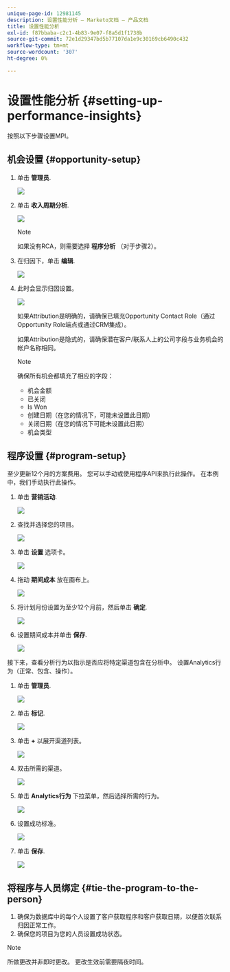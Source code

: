 ```yaml
---
unique-page-id: 12981145
description: 设置性能分析 — Marketo文档 — 产品文档
title: 设置性能分析
exl-id: f87bbaba-c2c1-4b83-9e07-f8a5d1f1738b
source-git-commit: 72e1d29347bd5b77107da1e9c30169cb6490c432
workflow-type: tm+mt
source-wordcount: '307'
ht-degree: 0%

---
```


# 设置性能分析 {#setting-up-performance-insights}

按照以下步骤设置MPI。

## 机会设置 {#opportunity-setup}

1. 单击 **管理员**.

   ![](assets/admin.png)

1. 单击 **收入周期分析**.

   ![](assets/two-2.png)

   >[!NOTE]
   >
   >如果没有RCA，则需要选择 **程序分析** （对于步骤2）。

1. 在归因下，单击 **编辑**.

   ![](assets/three-1.png)

1. 此时会显示归因设置。

   ![](assets/four-2.png)

   如果Attribution是明确的，请确保已填充Opportunity Contact Role（通过Opportunity Role端点或通过CRM集成）。

   如果Attribution是隐式的，请确保潜在客户/联系人上的公司字段与业务机会的帐户名称相同。

   >[!NOTE]
   >
   >确保所有机会都填充了相应的字段：
   >
   >* 机会金额
   >* 已关闭
   >* Is Won
   >* 创建日期（在您的情况下，可能未设置此日期）
   >* 关闭日期（在您的情况下可能未设置此日期）
   >* 机会类型


## 程序设置 {#program-setup}

至少更新12个月的方案费用。 您可以手动或使用程序API来执行此操作。 在本例中，我们手动执行此操作。

1. 单击 **营销活动**.

   ![](assets/ma.png)

1. 查找并选择您的项目。

   ![](assets/select-program.png)

1. 单击 **设置** 选项卡。

   ![](assets/setup-tab.png)

1. 拖动 **期间成本** 放在画布上。

   ![](assets/period-cost.png)

1. 将计划月份设置为至少12个月前，然后单击 **确定**.

   ![](assets/set-period.png)

1. 设置期间成本并单击 **保存**.

   ![](assets/set-cost.png)

接下来，查看分析行为以指示是否应将特定渠道包含在分析中。 设置Analytics行为（正常、包含、操作）。

1. 单击 **管理员**.

   ![](assets/admin.png)

1. 单击 **标记**.

   ![](assets/tags.png)

1. 单击 **+** 以展开渠道列表。

   ![](assets/channel.png)

1. 双击所需的渠道。

   ![](assets/channel-click.png)

1. 单击 **Analytics行为** 下拉菜单，然后选择所需的行为。

   ![](assets/edit-channel.png)

1. 设置成功标准。

   ![](assets/success.png)

1. 单击 **保存**.

   ![](assets/save.png)

## 将程序与人员绑定 {#tie-the-program-to-the-person}

1. 确保为数据库中的每个人设置了客户获取程序和客户获取日期，以便首次联系归因正常工作。
1. 确保您的项目为您的人员设置成功状态。

>[!NOTE]
>
>所做更改并非即时更改。 更改生效前需要隔夜时间。
